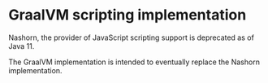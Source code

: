 GraalVM scripting implementation
================================

Nashorn, the provider of JavaScript scripting support is deprecated as of Java 11.

The GraalVM implementation is intended to eventually replace the Nashorn implementation.
